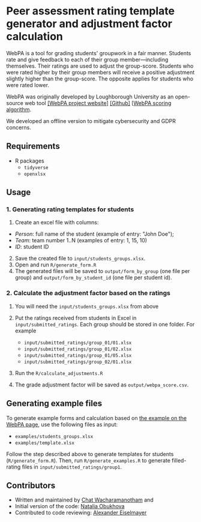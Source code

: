 # Peer assessment rating template generator and adjustment factor calculation

WebPA is a tool for grading students' groupwork in a fair manner. Students rate and give feedback to each of their group member—including themselves. Their ratings are used to adjust the group-score. Students who were rated higher by their group members will receive a positive adjustment slightly higher than the group-score. The opposite applies for students who were rated lower.

WebPA was originally developed by Loughborough University as an open-source web tool [[WebPA project website]](http://webpaproject.lboro.ac.uk) [[Github]](https://github.com/WebPA/WebPA) [[WebPA scoring algorithm](http://webpaproject.lboro.ac.uk/academic-guidance/a-worked-example-of-the-scoring-algorithm/). 

We developed an offline version to mitigate cybersecurity and GDPR concerns.


## Requirements
* R packages
   * `tidyverse`
   * `openxlsx`

## Usage
### 1. Generating rating templates for students
1. Create an excel file with columns:
  - *Person*: full name of the student (example of entry: "John Doe");
  - *Team*: team number 1..N (examples of entry: 1, 15, 10)
  - *ID*: student ID
2. Save the created file to  `input/students_groups.xlsx`.
3. Open and run `R/generate_form.R`
4. The generated files will be saved to `output/form_by_group` (one file per group) and `output/form_by_student_id` (one file per student id).

### 2. Calculate the adjustment factor based on the ratings

1. You will need the `input/students_groups.xlsx` from above

2. Put the ratings received from students in Excel in `input/submitted_ratings`. Each group should be stored in one folder. For example
   * `input/submitted_ratings/group_01/01.xlsx`
   * `input/submitted_ratings/group_01/02.xlsx`
   * `input/submitted_ratings/group_01/05.xlsx`
   * `input/submitted_ratings/group_02/01.xlsx`

3. Run the `R/calculate_adjustments.R`

4. The grade adjustment factor will be saved as `output/webpa_score.csv`.


## Generating example files
To generate example forms and calculation based on [the example on the WebPA page](http://webpaproject.lboro.ac.uk/academic-guidance/a-worked-example-of-the-scoring-algorithm/), use the following files as input:

* `examples/students_groups.xlsx`
* `examples/template.xlsx`

Follow the step described above to generate templates for students (`R/generate_form.R`). Then, run `R/generate_examples.R` to generate filled-rating files in `input/submitted_ratings/group1`.

## Contributors
* Written and maintained by [Chat Wacharamanotham](http://chatchavan.github.io/) and 
* Initial version of the code: [Natalia Obukhova](https://www.obukhova.org)
* Contributed to code reviewing: [Alexander Eiselmayer](https://eiselmayer.com)